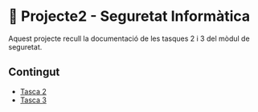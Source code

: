 
# 🚀 Projecte2 - Seguretat Informàtica

Aquest projecte recull la documentació de les tasques 2 i 3 del mòdul de seguretat.

## Contingut

- [Tasca 2](Tasca2/README.md)
- [Tasca 3](./Tasca3/README.md)
